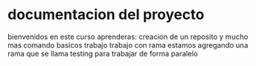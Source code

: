 # documentacion del proyecto 
bienvenidos
en este curso aprenderas:
creacion de un reposito y mucho mas 
comando basicos
trabajo 
trabajo con rama
estamos agregando una rama que se llama testing 
para trabajar de forma paralelo 